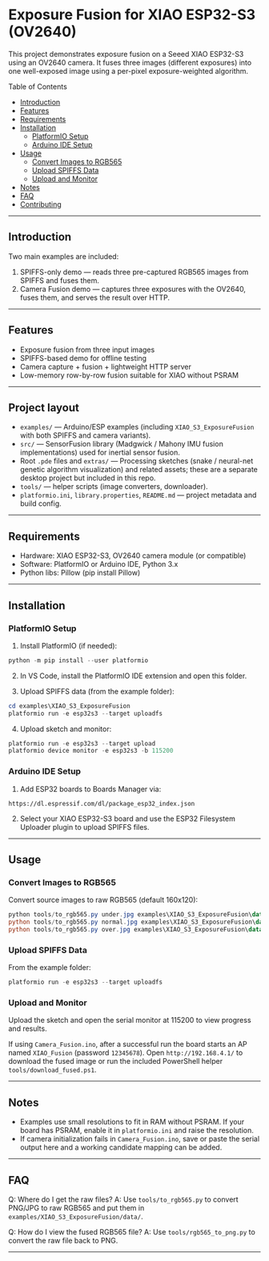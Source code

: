 # Exposure Fusion for XIAO ESP32-S3 (OV2640)

This project demonstrates exposure fusion on a Seeed XIAO ESP32-S3 using an OV2640 camera. It fuses three images (different exposures) into one well-exposed image using a per-pixel exposure-weighted algorithm.

Table of Contents
- [Introduction](#introduction)
- [Features](#features)
- [Requirements](#requirements)
- [Installation](#installation)
	- [PlatformIO Setup](#platformio-setup)
	- [Arduino IDE Setup](#arduino-ide-setup)
- [Usage](#usage)
	- [Convert Images to RGB565](#convert-images-to-rgb565)
	- [Upload SPIFFS Data](#upload-spiffs-data)
	- [Upload and Monitor](#upload-and-monitor)
- [Notes](#notes)
- [FAQ](#faq)
- [Contributing](#contributing)

---

## Introduction

Two main examples are included:

1. SPIFFS-only demo — reads three pre-captured RGB565 images from SPIFFS and fuses them.
2. Camera Fusion demo — captures three exposures with the OV2640, fuses them, and serves the result over HTTP.

---

## Features

- Exposure fusion from three input images
- SPIFFS-based demo for offline testing
- Camera capture + fusion + lightweight HTTP server
- Low-memory row-by-row fusion suitable for XIAO without PSRAM

---

## Project layout

- `examples/` — Arduino/ESP examples (including `XIAO_S3_ExposureFusion` with both SPIFFS and camera variants).
- `src/` — SensorFusion library (Madgwick / Mahony IMU fusion implementations) used for inertial sensor fusion.
- Root `.pde` files and `extras/` — Processing sketches (snake / neural-net genetic algorithm visualization) and related assets; these are a separate desktop project but included in this repo.
- `tools/` — helper scripts (image converters, downloader).
- `platformio.ini`, `library.properties`, `README.md` — project metadata and build config.

---

## Requirements

- Hardware: XIAO ESP32-S3, OV2640 camera module (or compatible)
- Software: PlatformIO or Arduino IDE, Python 3.x
- Python libs: Pillow (pip install Pillow)

---

## Installation

### PlatformIO Setup

1. Install PlatformIO (if needed):

```powershell
python -m pip install --user platformio
```

2. In VS Code, install the PlatformIO IDE extension and open this folder.

3. Upload SPIFFS data (from the example folder):

```powershell
cd examples\XIAO_S3_ExposureFusion
platformio run -e esp32s3 --target uploadfs
```

4. Upload sketch and monitor:

```powershell
platformio run -e esp32s3 --target upload
platformio device monitor -e esp32s3 -b 115200
```

### Arduino IDE Setup

1. Add ESP32 boards to Boards Manager via:

```
https://dl.espressif.com/dl/package_esp32_index.json
```

2. Select your XIAO ESP32-S3 board and use the ESP32 Filesystem Uploader plugin to upload SPIFFS files.

---

## Usage

### Convert Images to RGB565

Convert source images to raw RGB565 (default 160x120):

```powershell
python tools/to_rgb565.py under.jpg examples\XIAO_S3_ExposureFusion\data\img1.rgb565 --width 160 --height 120
python tools/to_rgb565.py normal.jpg examples\XIAO_S3_ExposureFusion\data\img2.rgb565 --width 160 --height 120
python tools/to_rgb565.py over.jpg examples\XIAO_S3_ExposureFusion\data\img3.rgb565 --width 160 --height 120
```

### Upload SPIFFS Data

From the example folder:

```powershell
platformio run -e esp32s3 --target uploadfs
```

### Upload and Monitor

Upload the sketch and open the serial monitor at 115200 to view progress and results.

If using `Camera_Fusion.ino`, after a successful run the board starts an AP named `XIAO_Fusion` (password `12345678`). Open `http://192.168.4.1/` to download the fused image or run the included PowerShell helper `tools/download_fused.ps1`.

---

## Notes

- Examples use small resolutions to fit in RAM without PSRAM. If your board has PSRAM, enable it in `platformio.ini` and raise the resolution.
- If camera initialization fails in `Camera_Fusion.ino`, save or paste the serial output here and a working candidate mapping can be added.

---

## FAQ

Q: Where do I get the raw files?
A: Use `tools/to_rgb565.py` to convert PNG/JPG to raw RGB565 and put them in `examples/XIAO_S3_ExposureFusion/data/`.

Q: How do I view the fused RGB565 file?
A: Use `tools/rgb565_to_png.py` to convert the raw file back to PNG.

---


